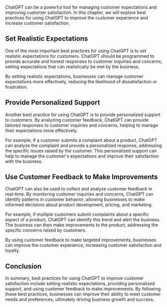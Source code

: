 
ChatGPT can be a powerful tool for managing customer expectations and improving customer satisfaction. In this chapter, we will explore best practices for using ChatGPT to improve the customer experience and increase customer satisfaction.

Set Realistic Expectations
--------------------------

One of the most important best practices for using ChatGPT is to set realistic expectations for customers. ChatGPT should be programmed to provide accurate and honest responses to customer inquiries and concerns, setting expectations that can realistically be met by the business.

By setting realistic expectations, businesses can manage customer expectations more effectively, reducing the likelihood of dissatisfaction or frustration.

Provide Personalized Support
----------------------------

Another best practice for using ChatGPT is to provide personalized support to customers. By analyzing customer feedback, ChatGPT can provide tailored responses to customer inquiries and concerns, helping to manage their expectations more effectively.

For example, if a customer submits a complaint about a product, ChatGPT can analyze the complaint and provide a personalized response, addressing the specific issues raised by the customer. This personalized support can help to manage the customer's expectations and improve their satisfaction with the business.

Use Customer Feedback to Make Improvements
------------------------------------------

ChatGPT can also be used to collect and analyze customer feedback in real-time. By monitoring customer inquiries and concerns, ChatGPT can identify patterns in customer behavior, allowing businesses to make informed decisions about product development, pricing, and marketing.

For example, if multiple customers submit complaints about a specific aspect of a product, ChatGPT can identify this trend and alert the business. The business can then make improvements to the product, addressing the specific concerns raised by customers.

By using customer feedback to make targeted improvements, businesses can improve the customer experience, increasing customer satisfaction and loyalty.

Conclusion
----------

In summary, best practices for using ChatGPT to improve customer satisfaction include setting realistic expectations, providing personalized support, and using customer feedback to make improvements. By following these best practices, businesses can improve their ability to meet customer needs and preferences, ultimately driving business growth and success.
